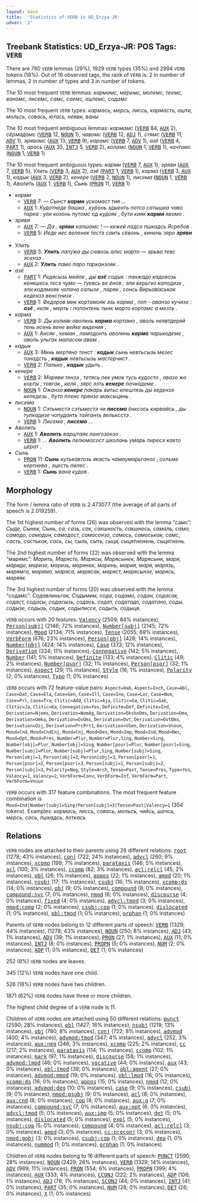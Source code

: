 ```yaml
---
layout: base
title:  'Statistics of VERB in UD_Erzya-JR'
udver: '2'
---
```


## Treebank Statistics: UD_Erzya-JR: POS Tags: `VERB`

There are 780 `VERB` lemmas (29%), 1929 `VERB` types (35%) and 2994 `VERB` tokens (18%).
Out of 16 observed tags, the rank of `VERB` is: 2 in number of lemmas, 2 in number of types and 3 in number of tokens.

The 10 most frequent `VERB` lemmas: <em>кармамс, меремс, молемс, теемс, ваномс, лисемс, самс, саемс, аштемс, содамс</em>

The 10 most frequent `VERB` types:  <em>кармась, мерсь, лиссь, кармасть, ашти, мольсь, совась, ютась, неяви, ваны</em>

The 10 most frequent ambiguous lemmas: <em>кармамс</em> (<tt><a href="myv_jr-pos-VERB.html">VERB</a></tt> 84, <tt><a href="myv_jr-pos-AUX.html">AUX</a></tt> 2), <em>сёрмадомс</em> (<tt><a href="myv_jr-pos-VERB.html">VERB</a></tt> 12, <tt><a href="myv_jr-pos-NOUN.html">NOUN</a></tt> 1), <em>чавомс</em> (<tt><a href="myv_jr-pos-VERB.html">VERB</a></tt> 12, <tt><a href="myv_jr-pos-ADJ.html">ADJ</a></tt> 1), <em>стямс</em> (<tt><a href="myv_jr-pos-VERB.html">VERB</a></tt> 11, <tt><a href="myv_jr-pos-ADV.html">ADV</a></tt> 1), <em>эрявомс</em> (<tt><a href="myv_jr-pos-AUX.html">AUX</a></tt> 13, <tt><a href="myv_jr-pos-VERB.html">VERB</a></tt> 9), <em>карамс</em> (<tt><a href="myv_jr-pos-VERB.html">VERB</a></tt> 7, <tt><a href="myv_jr-pos-ADV.html">ADV</a></tt> 1), <em>азё</em> (<tt><a href="myv_jr-pos-VERB.html">VERB</a></tt> 4, <tt><a href="myv_jr-pos-PART.html">PART</a></tt> 1), <em>арась</em> (<tt><a href="myv_jr-pos-AUX.html">AUX</a></tt> 35, <tt><a href="myv_jr-pos-INTJ.html">INTJ</a></tt> 5, <tt><a href="myv_jr-pos-VERB.html">VERB</a></tt> 2), <em>коламс</em> (<tt><a href="myv_jr-pos-NOUN.html">NOUN</a></tt> 1, <tt><a href="myv_jr-pos-VERB.html">VERB</a></tt> 1), <em>чачтомс</em> (<tt><a href="myv_jr-pos-NOUN.html">NOUN</a></tt> 1, <tt><a href="myv_jr-pos-VERB.html">VERB</a></tt> 1)

The 10 most frequent ambiguous types:  <em>карми</em> (<tt><a href="myv_jr-pos-VERB.html">VERB</a></tt> 7, <tt><a href="myv_jr-pos-AUX.html">AUX</a></tt> 1), <em>эряви</em> (<tt><a href="myv_jr-pos-AUX.html">AUX</a></tt> 7, <tt><a href="myv_jr-pos-VERB.html">VERB</a></tt> 5), <em>Улить</em> (<tt><a href="myv_jr-pos-VERB.html">VERB</a></tt> 3, <tt><a href="myv_jr-pos-AUX.html">AUX</a></tt> 2), <em>азё</em> (<tt><a href="myv_jr-pos-PART.html">PART</a></tt> 1, <tt><a href="myv_jr-pos-VERB.html">VERB</a></tt> 1), <em>карма</em> (<tt><a href="myv_jr-pos-VERB.html">VERB</a></tt> 3, <tt><a href="myv_jr-pos-AUX.html">AUX</a></tt> 1), <em>кадык</em> (<tt><a href="myv_jr-pos-AUX.html">AUX</a></tt> 3, <tt><a href="myv_jr-pos-VERB.html">VERB</a></tt> 2), <em>кенере</em> (<tt><a href="myv_jr-pos-VERB.html">VERB</a></tt> 2, <tt><a href="myv_jr-pos-NOUN.html">NOUN</a></tt> 1), <em>лисема</em> (<tt><a href="myv_jr-pos-NOUN.html">NOUN</a></tt> 1, <tt><a href="myv_jr-pos-VERB.html">VERB</a></tt> 1), <em>Аволить</em> (<tt><a href="myv_jr-pos-AUX.html">AUX</a></tt> 1, <tt><a href="myv_jr-pos-VERB.html">VERB</a></tt> 1), <em>Сынь</em> (<tt><a href="myv_jr-pos-PRON.html">PRON</a></tt> 11, <tt><a href="myv_jr-pos-VERB.html">VERB</a></tt> 1)


* <em>карми</em>
  * <tt><a href="myv_jr-pos-VERB.html">VERB</a></tt> 7: <em>― Сынст <b>карми</b> ускомаст тия ...</em>
  * <tt><a href="myv_jr-pos-AUX.html">AUX</a></tt> 1: <em>Кудотнеде башка , куронь здыенть потсо сатышка чаво тарка : ули козонь путомс од кудояк , бути кияк <b>карми</b> явомо .</em>
* <em>эряви</em>
  * <tt><a href="myv_jr-pos-AUX.html">AUX</a></tt> 7: <em>― Да , <b>эряви</b> капшамс ! ― кежей ладсо пшкадсь Ясребов .</em>
  * <tt><a href="myv_jr-pos-VERB.html">VERB</a></tt> 5: <em>Иеде иес веленек тестэ саить сёвонь , кинень зяро <b>эряви</b> .</em>
* <em>Улить</em>
  * <tt><a href="myv_jr-pos-VERB.html">VERB</a></tt> 3: <em><b>Улить</b> лапужа ды сювозь алкс марто — эрьва тевс эсензэ .</em>
  * <tt><a href="myv_jr-pos-AUX.html">AUX</a></tt> 2: <em><b>Улить</b> ламо паро тарканзояк .</em>
* <em>азё</em>
  * <tt><a href="myv_jr-pos-PART.html">PART</a></tt> 1: <em>Редясызь мейле , ды <b>азё</b> содык : панжадо кадовозь кенкшесь тесэ чумо — туевсь ве ёнов , эли верьгиз каподизе , эли кодамояк чопача салызе , паряк , сонсь Вирьаваськак кедензэ венстнизе .</em>
  * <tt><a href="myv_jr-pos-VERB.html">VERB</a></tt> 1: <em>Федоров мик кортамояк эзь карма , поп - аванзо кучизе : <b>азё</b> , келя , мерть : попонтень тынк марто кортамс а мезть .</em>
* <em>карма</em>
  * <tt><a href="myv_jr-pos-VERB.html">VERB</a></tt> 3: <em>Ды колияк аволинь <b>карма</b> кортамо , аволь неявтдеряй тень исень вене вейке видения .</em>
  * <tt><a href="myv_jr-pos-AUX.html">AUX</a></tt> 1: <em>Ансяк , кеман , ламодонть аволинь <b>карма</b> чарькодеме , аволь ульгак маласом авам .</em>
* <em>кадык</em>
  * <tt><a href="myv_jr-pos-AUX.html">AUX</a></tt> 3: <em>Минь мертяно тенст : <b>кадык</b> сынь невтьсызь мезес тонадсть , <b>кадык</b> невтьсызь мастерчист .</em>
  * <tt><a href="myv_jr-pos-VERB.html">VERB</a></tt> 2: <em>Палько , <b>кадык</b> удыть .</em>
* <em>кенере</em>
  * <tt><a href="myv_jr-pos-VERB.html">VERB</a></tt> 2: <em>Маряви тензэ , тетясь пек умок тусь кудосто , авазо жо корты , товгак , келя , зярс эзть <b>кенере</b> пачкодеме .</em>
  * <tt><a href="myv_jr-pos-NOUN.html">NOUN</a></tt> 1: <em>Ожанзо <b>кенере</b> пакарь витьс илештязь ды кедензэ кепедезь , буто пленс прянзо максыцянь .</em>
* <em>лисема</em>
  * <tt><a href="myv_jr-pos-NOUN.html">NOUN</a></tt> 1: <em>Сэтьместэ сэтьместэ чи <b>лисема</b> ёнксось кирвайсь , ды тулкадизе чопуданть тайганть вельксстэ .</em>
  * <tt><a href="myv_jr-pos-VERB.html">VERB</a></tt> 1: <em>Лисема , <b>лисема</b> ...</em>
* <em>Аволить</em>
  * <tt><a href="myv_jr-pos-AUX.html">AUX</a></tt> 1: <em><b>Аволить</b> варштаяк лангозонзо .</em>
  * <tt><a href="myv_jr-pos-VERB.html">VERB</a></tt> 1: <em>... <b>Аволить</b> пелюмасост школань умарь пиресэ кавто цёрат .</em>
* <em>Сынь</em>
  * <tt><a href="myv_jr-pos-PRON.html">PRON</a></tt> 11: <em><b>Сынь</b> кутькавтозь якасть чамаумарьганзо , сельме кертнева , эцесть пилес .</em>
  * <tt><a href="myv_jr-pos-VERB.html">VERB</a></tt> 1: <em><b>Сынь</b> вана кудов .</em>

## Morphology

The form / lemma ratio of `VERB` is 2.473077 (the average of all parts of speech is 2.019259).

The 1st highest number of forms (26) was observed with the lemma “самс”: <em>Сыде, Сынек, Сынь, са, сазь, сак, сакшность, сакшнось, самаль, само, самодо, самодон, самодост, самосонзо, самось, самоськак, самс, састь, састькак, сась, сы, сыль, сыть, сыця, сыцятненень, сыцятнень</em>.

The 2nd highest number of forms (22) was observed with the lemma “марямс”: <em>Марить, Марясть, Марясы, Марясынек, Марясынк, мари, мариде, маризе, маризь, маринек, маринь, мария, маря, марязь, марямга, марямо, маряса, марясак, маряст, марясынзе, марясь, маряяк</em>.

The 3rd highest number of forms (20) was observed with the lemma “содамс”: <em>Содавлиньгак, Содымим, сода, содамо, содан, содасак, содаст, содасы, содасызь, содась, содат, содатадо, содатано, соды, содызе, содызь, содык, содылиссе, содыть, содыця</em>.

`VERB` occurs with 20 features: <tt><a href="myv_jr-feat-Valency.html">Valency</a></tt> (2509; 84% instances), <tt><a href="myv_jr-feat-Person-subj.html">Person[subj]</a></tt> (2146; 72% instances), <tt><a href="myv_jr-feat-Number-subj.html">Number[subj]</a></tt> (2145; 72% instances), <tt><a href="myv_jr-feat-Mood.html">Mood</a></tt> (2134; 71% instances), <tt><a href="myv_jr-feat-Tense.html">Tense</a></tt> (2055; 69% instances), <tt><a href="myv_jr-feat-VerbForm.html">VerbForm</a></tt> (676; 23% instances), <tt><a href="myv_jr-feat-Person-obj.html">Person[obj]</a></tt> (428; 14% instances), <tt><a href="myv_jr-feat-Number-obj.html">Number[obj]</a></tt> (424; 14% instances), <tt><a href="myv_jr-feat-Case.html">Case</a></tt> (373; 12% instances), <tt><a href="myv_jr-feat-Derivation.html">Derivation</a></tt> (334; 11% instances), <tt><a href="myv_jr-feat-Connegative.html">Connegative</a></tt> (142; 5% instances), <tt><a href="myv_jr-feat-Number.html">Number</a></tt> (141; 5% instances), <tt><a href="myv_jr-feat-Definite.html">Definite</a></tt> (133; 4% instances), <tt><a href="myv_jr-feat-Clitic.html">Clitic</a></tt> (49; 2% instances), <tt><a href="myv_jr-feat-Number-psor.html">Number[psor]</a></tt> (32; 1% instances), <tt><a href="myv_jr-feat-Person-psor.html">Person[psor]</a></tt> (32; 1% instances), <tt><a href="myv_jr-feat-Aspect.html">Aspect</a></tt> (29; 1% instances), <tt><a href="myv_jr-feat-Style.html">Style</a></tt> (16; 1% instances), <tt><a href="myv_jr-feat-Polarity.html">Polarity</a></tt> (2; 0% instances), <tt><a href="myv_jr-feat-Typo.html">Typo</a></tt> (1; 0% instances)

`VERB` occurs with 72 feature-value pairs: `Aspect=Hab`, `Aspect=Inch`, `Case=Abl`, `Case=Dat`, `Case=Ela`, `Case=Gen`, `Case=Ill`, `Case=Ine`, `Case=Loc`, `Case=Nom`, `Case=Prl`, `Case=Tra`, `Clitic=Add`, `Clitic=Aja`, `Clitic=Ga`, `Clitic=Gak`, `Clitic=Ja`, `Clitic=Ka`, `Connegative=Yes`, `Definite=Def`, `Definite=Ind`, `Derivation=Njems`, `Derivation=NomAg`, `Derivation=OkshnOms`, `Derivation=Oma`, `Derivation=Omka`, `Derivation=OvOms`, `Derivation=Ovt`, `Derivation=OvtOms`, `Derivation=Ozj`, `Derivation=PrcPrt1`, `Derivation=VGen`, `Derivation=Vnoun`, `Mood=Cnd`, `Mood=CndCnj`, `Mood=Cnj`, `Mood=Des`, `Mood=Imp`, `Mood=Ind`, `Mood=Nec`, `Mood=Opt`, `Mood=Prec`, `Number=Plur`, `Number=Plur,Sing`, `Number=Sing`, `Number[obj]=Plur`, `Number[obj]=Sing`, `Number[psor]=Plur`, `Number[psor]=Sing`, `Number[subj]=Plur`, `Number[subj]=Plur,Sing`, `Number[subj]=Sing`, `Person[obj]=1`, `Person[obj]=2`, `Person[obj]=3`, `Person[psor]=1`, `Person[psor]=2`, `Person[psor]=3`, `Person[subj]=1`, `Person[subj]=2`, `Person[subj]=3`, `Polarity=Neg`, `Style=Arch`, `Tense=Past`, `Tense=Pres`, `Typo=Yes`, `Valency=1`, `Valency=2`, `VerbForm=Conv`, `VerbForm=Inf`, `VerbForm=Part`, `VerbForm=Vnoun`

`VERB` occurs with 317 feature combinations.
The most frequent feature combination is `Mood=Ind|Number[subj]=Sing|Person[subj]=3|Tense=Past|Valency=1` (354 tokens).
Examples: <em>кармась, лиссь, совась, мольсь, чийсь, шачсь, мерсь, сась, пшкадсь, лоткась</em>


## Relations

`VERB` nodes are attached to their parents using 26 different relations: <tt><a href="myv_jr-dep-root.html">root</a></tt> (1278; 43% instances), <tt><a href="myv_jr-dep-conj.html">conj</a></tt> (722; 24% instances), <tt><a href="myv_jr-dep-advcl.html">advcl</a></tt> (260; 9% instances), <tt><a href="myv_jr-dep-xcomp.html">xcomp</a></tt> (199; 7% instances), <tt><a href="myv_jr-dep-parataxis.html">parataxis</a></tt> (146; 5% instances), <tt><a href="myv_jr-dep-acl.html">acl</a></tt> (100; 3% instances), <tt><a href="myv_jr-dep-ccomp.html">ccomp</a></tt> (82; 3% instances), <tt><a href="myv_jr-dep-acl-relcl.html">acl:relcl</a></tt> (45; 2% instances), <tt><a href="myv_jr-dep-obl.html">obl</a></tt> (26; 1% instances), <tt><a href="myv_jr-dep-appos.html">appos</a></tt> (22; 1% instances), <tt><a href="myv_jr-dep-amod.html">amod</a></tt> (20; 1% instances), <tt><a href="myv_jr-dep-nsubj.html">nsubj</a></tt> (17; 1% instances), <tt><a href="myv_jr-dep-csubj.html">csubj</a></tt> (16; 1% instances), <tt><a href="myv_jr-dep-xcomp-ds.html">xcomp:ds</a></tt> (14; 0% instances), <tt><a href="myv_jr-dep-obj.html">obj</a></tt> (9; 0% instances), <tt><a href="myv_jr-dep-compound.html">compound</a></tt> (8; 0% instances), <tt><a href="myv_jr-dep-compound-svc.html">compound:svc</a></tt> (7; 0% instances), <tt><a href="myv_jr-dep-nmod.html">nmod</a></tt> (6; 0% instances), <tt><a href="myv_jr-dep-discourse.html">discourse</a></tt> (4; 0% instances), <tt><a href="myv_jr-dep-fixed.html">fixed</a></tt> (4; 0% instances), <tt><a href="myv_jr-dep-advcl-tmod.html">advcl:tmod</a></tt> (3; 0% instances), <tt><a href="myv_jr-dep-nmod-comp.html">nmod:comp</a></tt> (2; 0% instances), <tt><a href="myv_jr-dep-csubj-cop.html">csubj:cop</a></tt> (1; 0% instances), <tt><a href="myv_jr-dep-dislocated.html">dislocated</a></tt> (1; 0% instances), <tt><a href="myv_jr-dep-obl-tmod.html">obl:tmod</a></tt> (1; 0% instances), <tt><a href="myv_jr-dep-orphan.html">orphan</a></tt> (1; 0% instances)

Parents of `VERB` nodes belong to 12 different parts of speech: <tt><a href="myv_jr-pos-VERB.html">VERB</a></tt> (1329; 44% instances),  (1278; 43% instances), <tt><a href="myv_jr-pos-NOUN.html">NOUN</a></tt> (250; 8% instances), <tt><a href="myv_jr-pos-ADJ.html">ADJ</a></tt> (43; 1% instances), <tt><a href="myv_jr-pos-ADV.html">ADV</a></tt> (39; 1% instances), <tt><a href="myv_jr-pos-PRON.html">PRON</a></tt> (27; 1% instances), <tt><a href="myv_jr-pos-AUX.html">AUX</a></tt> (11; 0% instances), <tt><a href="myv_jr-pos-INTJ.html">INTJ</a></tt> (8; 0% instances), <tt><a href="myv_jr-pos-PROPN.html">PROPN</a></tt> (5; 0% instances), <tt><a href="myv_jr-pos-NUM.html">NUM</a></tt> (2; 0% instances), <tt><a href="myv_jr-pos-ADP.html">ADP</a></tt> (1; 0% instances), <tt><a href="myv_jr-pos-DET.html">DET</a></tt> (1; 0% instances)

252 (8%) `VERB` nodes are leaves.

345 (12%) `VERB` nodes have one child.

526 (18%) `VERB` nodes have two children.

1871 (62%) `VERB` nodes have three or more children.

The highest child degree of a `VERB` node is 11.

Children of `VERB` nodes are attached using 50 different relations: <tt><a href="myv_jr-dep-punct.html">punct</a></tt> (2590; 28% instances), <tt><a href="myv_jr-dep-obl.html">obl</a></tt> (1427; 16% instances), <tt><a href="myv_jr-dep-nsubj.html">nsubj</a></tt> (1219; 13% instances), <tt><a href="myv_jr-dep-obj.html">obj</a></tt> (780; 8% instances), <tt><a href="myv_jr-dep-conj.html">conj</a></tt> (722; 8% instances), <tt><a href="myv_jr-dep-advmod.html">advmod</a></tt> (400; 4% instances), <tt><a href="myv_jr-dep-advmod-tmod.html">advmod:tmod</a></tt> (347; 4% instances), <tt><a href="myv_jr-dep-advcl.html">advcl</a></tt> (252; 3% instances), <tt><a href="myv_jr-dep-aux-neg.html">aux:neg</a></tt> (246; 3% instances), <tt><a href="myv_jr-dep-xcomp.html">xcomp</a></tt> (225; 2% instances), <tt><a href="myv_jr-dep-cc.html">cc</a></tt> (217; 2% instances), <tt><a href="myv_jr-dep-parataxis.html">parataxis</a></tt> (114; 1% instances), <tt><a href="myv_jr-dep-ccomp.html">ccomp</a></tt> (102; 1% instances), <tt><a href="myv_jr-dep-mark.html">mark</a></tt> (97; 1% instances), <tt><a href="myv_jr-dep-discourse.html">discourse</a></tt> (58; 1% instances), <tt><a href="myv_jr-dep-advmod-lmod.html">advmod:lmod</a></tt> (46; 0% instances), <tt><a href="myv_jr-dep-vocative.html">vocative</a></tt> (44; 0% instances), <tt><a href="myv_jr-dep-aux.html">aux</a></tt> (43; 0% instances), <tt><a href="myv_jr-dep-obl-tmod.html">obl:tmod</a></tt> (39; 0% instances), <tt><a href="myv_jr-dep-obl-agent.html">obl:agent</a></tt> (27; 0% instances), <tt><a href="myv_jr-dep-advmod-mmod.html">advmod:mmod</a></tt> (19; 0% instances), <tt><a href="myv_jr-dep-obl-lmod.html">obl:lmod</a></tt> (16; 0% instances), <tt><a href="myv_jr-dep-xcomp-ds.html">xcomp:ds</a></tt> (16; 0% instances), <tt><a href="myv_jr-dep-appos.html">appos</a></tt> (15; 0% instances), <tt><a href="myv_jr-dep-nmod.html">nmod</a></tt> (12; 0% instances), <tt><a href="myv_jr-dep-advmod-deg.html">advmod:deg</a></tt> (10; 0% instances), <tt><a href="myv_jr-dep-case.html">case</a></tt> (9; 0% instances), <tt><a href="myv_jr-dep-csubj.html">csubj</a></tt> (9; 0% instances), <tt><a href="myv_jr-dep-nmod-gsubj.html">nmod:gsubj</a></tt> (9; 0% instances), <tt><a href="myv_jr-dep-acl.html">acl</a></tt> (8; 0% instances), <tt><a href="myv_jr-dep-aux-cnd.html">aux:cnd</a></tt> (8; 0% instances), <tt><a href="myv_jr-dep-cop.html">cop</a></tt> (8; 0% instances), <tt><a href="myv_jr-dep-aux-q.html">aux:q</a></tt> (7; 0% instances), <tt><a href="myv_jr-dep-compound-svc.html">compound:svc</a></tt> (7; 0% instances), <tt><a href="myv_jr-dep-aux-opt.html">aux:opt</a></tt> (6; 0% instances), <tt><a href="myv_jr-dep-advcl-tmod.html">advcl:tmod</a></tt> (5; 0% instances), <tt><a href="myv_jr-dep-aux-imp.html">aux:imp</a></tt> (5; 0% instances), <tt><a href="myv_jr-dep-det.html">det</a></tt> (5; 0% instances), <tt><a href="myv_jr-dep-dislocated.html">dislocated</a></tt> (5; 0% instances), <tt><a href="myv_jr-dep-expl.html">expl</a></tt> (5; 0% instances), <tt><a href="myv_jr-dep-nsubj-cop.html">nsubj:cop</a></tt> (5; 0% instances), <tt><a href="myv_jr-dep-compound.html">compound</a></tt> (4; 0% instances), <tt><a href="myv_jr-dep-acl-relcl.html">acl:relcl</a></tt> (3; 0% instances), <tt><a href="myv_jr-dep-amod.html">amod</a></tt> (3; 0% instances), <tt><a href="myv_jr-dep-cc-preconj.html">cc:preconj</a></tt> (3; 0% instances), <tt><a href="myv_jr-dep-nmod-gobj.html">nmod:gobj</a></tt> (3; 0% instances), <tt><a href="myv_jr-dep-csubj-cop.html">csubj:cop</a></tt> (1; 0% instances), <tt><a href="myv_jr-dep-dep.html">dep</a></tt> (1; 0% instances), <tt><a href="myv_jr-dep-nummod.html">nummod</a></tt> (1; 0% instances), <tt><a href="myv_jr-dep-orphan.html">orphan</a></tt> (1; 0% instances)

Children of `VERB` nodes belong to 16 different parts of speech: <tt><a href="myv_jr-pos-PUNCT.html">PUNCT</a></tt> (2590; 28% instances), <tt><a href="myv_jr-pos-NOUN.html">NOUN</a></tt> (2429; 26% instances), <tt><a href="myv_jr-pos-VERB.html">VERB</a></tt> (1329; 14% instances), <tt><a href="myv_jr-pos-ADV.html">ADV</a></tt> (989; 11% instances), <tt><a href="myv_jr-pos-PRON.html">PRON</a></tt> (554; 6% instances), <tt><a href="myv_jr-pos-PROPN.html">PROPN</a></tt> (399; 4% instances), <tt><a href="myv_jr-pos-AUX.html">AUX</a></tt> (333; 4% instances), <tt><a href="myv_jr-pos-CCONJ.html">CCONJ</a></tt> (222; 2% instances), <tt><a href="myv_jr-pos-ADP.html">ADP</a></tt> (106; 1% instances), <tt><a href="myv_jr-pos-ADJ.html">ADJ</a></tt> (78; 1% instances), <tt><a href="myv_jr-pos-SCONJ.html">SCONJ</a></tt> (44; 0% instances), <tt><a href="myv_jr-pos-INTJ.html">INTJ</a></tt> (41; 0% instances), <tt><a href="myv_jr-pos-PART.html">PART</a></tt> (35; 0% instances), <tt><a href="myv_jr-pos-NUM.html">NUM</a></tt> (28; 0% instances), <tt><a href="myv_jr-pos-DET.html">DET</a></tt> (26; 0% instances), <tt><a href="myv_jr-pos-X.html">X</a></tt> (1; 0% instances)

